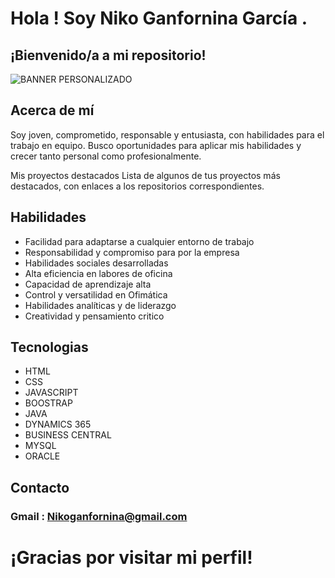 # Hola ! Soy Niko Ganfornina García .
## ¡Bienvenido/a a mi repositorio!

![BANNER PERSONALIZADO](https://bannergithubnicolasganfornina.my.canva.site/)


## Acerca de mí
Soy joven, comprometido, responsable y entusiasta, con habilidades para el trabajo en equipo. Busco oportunidades para aplicar mis habilidades y crecer tanto personal como profesionalmente.

Mis proyectos destacados
Lista de algunos de tus proyectos más destacados, con enlaces a los repositorios correspondientes.

## Habilidades 
- Facilidad para adaptarse a cualquier entorno de trabajo
- Responsabilidad y compromiso para por la empresa
- Habilidades sociales desarrolladas
- Alta eficiencia en labores de oficina
- Capacidad de aprendizaje alta
- Control y versatilidad en Ofimática
- Habilidades analíticas y de liderazgo
- Creatividad y pensamiento critico

## Tecnologias 
- HTML
- CSS
- JAVASCRIPT
- BOOSTRAP
- JAVA
- DYNAMICS 365 
- BUSINESS CENTRAL
- MYSQL
- ORACLE 

## Contacto

### Gmail : Nikoganfornina@gmail.com


# ¡Gracias por visitar mi perfil!




